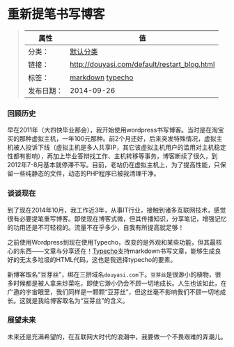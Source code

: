 # 重新提笔书写博客

>|  属性  |  值  |
>| ----- | ----- |
>| 分类： | [默认分类](http://douyasi.com/category/default/) |
>| 链接： | http://douyasi.com/default/restart_blog.html |
>| 标签： | [markdown](http://douyasi.com/tag/markdown) [typecho](http://douyasi.com/tag/typecho)  |
>| 发布日期： | 2014-09-26 |

### 回顾历史
早在2011年（大四快毕业那会），我开始使用wordpress书写博客。当时是在淘宝买的那种虚拟主机，一年100元那种。前2个月还好，后来突发特殊情况，虚拟主机被人投诉下线（虚拟主机是多人共享IP，其它该虚拟主机用户的滥用对主机稳定性都有影响），再加上毕业答辩找工作、主机转移等事务，博客断续了很久，到2012年7-8月基本就停滞不写。目前，老站仍在虚拟主机上，为了提高性能，只保留一些纯静态的文件，动态的PHP程序已被我清理干净。  





### 谈谈现在
到了现在2014年10月，我工作近3年，从事IT行业，接触到诸多互联网技术，感觉很有必要提笔重写博客。即使现在博客式微，但其传播知识，分享笔记，增强记忆的功用还是不可轻视的。流量不在乎多少，自我有所提高就足够！

之前使用Wordpress到现在使用Typecho，改变的是外观和某些功能，但其最核心的东西——文章与分享还在！[Typecho](http://typecho.org/)支持markdown书写文章，能够生成良好的无太多垃圾的HTML代码，这也是我选择typecho的要素。

新博客取名“豆芽丝”，绑在三拼域名`douyasi.com`下。`豆芽丝`是很渺小的植物，很多时候都是被人拿来炒菜吃，即使它渺小仍会不顾一切地成长。人生也该如此，在广遨的宇宙眼里，我们同样是一颗颗“豆芽丝”，但这丝毫不影响我们不顾一切地成长。这就是我给博客取名为“豆芽丝”的含义。  

### 展望未来

未来还是充满希望的，在互联网大时代的浪潮中，我要做一个不畏艰难的弄潮儿。  